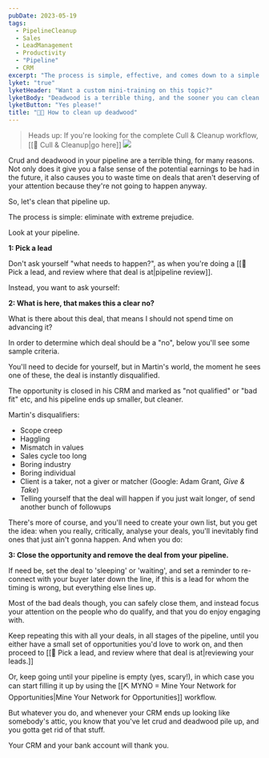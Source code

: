 ```yaml
---
pubDate: 2023-05-19
tags:
  - PipelineCleanup
  - Sales
  - LeadManagement
  - Productivity
  - "Pipeline"
  - CRM
excerpt: "The process is simple, effective, and comes down to a simple core idea... (click to get started)"
lyket: "true"
lyketHeader: "Want a custom mini-training on this topic?"
lyketBody: "Deadwood is a terrible thing, and the sooner you can clean up, the sooner your pipeline will flow again. Hit like if you want Martin to create a mini-training, on the topic!"
lyketButton: "Yes please!"
title: "👨‍🎓 How to clean up deadwood"
---
```

> Heads up: If you're looking for the complete Cull & Cleanup workflow, [[🧹 Cull & Cleanup|go here]]
![](Media/SalesFlowCoach.app_Want-more-sales_clean-up-deadwood-and-eliminate-opportunities_MartinStellar.jpeg)

Crud and deadwood in your pipeline are a terrible thing, for many reasons. Not only does it give you a false sense of the potential earnings to be had in the future, it also causes you to waste time on deals that aren't deserving of your attention because they're not going to happen anyway.

So, let's clean that pipeline up.

The process is simple: eliminate with extreme prejudice.

Look at your pipeline.

**1: Pick a lead**

Don't ask yourself "what needs to happen?", as when you're doing a [[🔎 Pick a lead, and review where that deal is at|pipeline review]].

Instead, you want to ask yourself:

**2: What is here, that makes this a clear no?**

What is there about this deal, that means I should not spend time on advancing it?

In order to determine which deal should be a "no", below you'll see some sample criteria.

You'll need to decide for yourself, but in  Martin's world, the moment he sees one of these, the deal is instantly disqualified.

The opportunity is closed in his CRM and marked as "not qualified" or "bad fit" etc, and his pipeline ends up smaller, but cleaner.

Martin's disqualifiers:

- Scope creep
- Haggling
- Mismatch in values
- Sales cycle too long
- Boring industry
- Boring individual
- Client is a taker, not a giver or matcher (Google: Adam Grant, *Give & Take*)
- Telling yourself that the deal will happen if you just wait longer, of send another bunch of followups

There's more of course, and you'll need to create your own list, but you get the idea: when you really, critically, analyse your deals, you'll inevitably find ones that just ain't gonna happen. And when you do:

**3: Close the opportunity and remove the deal from your pipeline.**

If need be, set the deal to 'sleeping' or 'waiting', and set a reminder to re-connect with your buyer later down the line, if this is a lead for whom the timing is wrong, but everything else lines up.

Most of the bad deals though, you can safely close them, and instead focus your attention on the people who do qualify, and that you do enjoy engaging with.

Keep repeating this with all your deals, in all stages of the pipeline, until you either have a small set of opportunities you'd love to work on, and then proceed to [[🔎 Pick a lead, and review where that deal is at|reviewing your leads.]]

Or, keep going until your pipeline is empty (yes, scary!), in which case you can start filling it up by using the [[⛏️ MYNO = Mine Your Network for Opportunities|Mine Your Network for Opportunities]] workflow.

But whatever you do, and whenever your CRM ends up looking like somebody's attic, you know that you've let crud and deadwood pile up, and you gotta get rid of that stuff.

Your CRM and your bank account will thank you.


